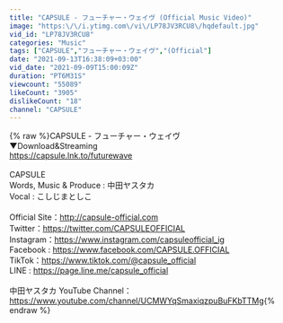 ```yaml
---
title: "CAPSULE - フューチャー・ウェイヴ (Official Music Video)"
image: "https:\/\/i.ytimg.com\/vi\/LP78JV3RCU8\/hqdefault.jpg"
vid_id: "LP78JV3RCU8"
categories: "Music"
tags: ["CAPSULE","フューチャー・ウェイヴ","(Official"]
date: "2021-09-13T16:38:09+03:00"
vid_date: "2021-09-09T15:00:09Z"
duration: "PT6M31S"
viewcount: "55089"
likeCount: "3905"
dislikeCount: "18"
channel: "CAPSULE"
---
```

{% raw %}CAPSULE - フューチャー・ウェイヴ<br />▼Download&amp;Streaming<br /><a rel="nofollow" target="blank" href="https://capsule.lnk.to/futurewave">https://capsule.lnk.to/futurewave</a><br /><br />CAPSULE<br />Words, Music &amp; Produce : 中田ヤスタカ<br />Vocal : こしじまとしこ<br /><br />Official Site：<a rel="nofollow" target="blank" href="http://capsule-official.com">http://capsule-official.com</a><br />Twitter：<a rel="nofollow" target="blank" href="https://twitter.com/CAPSULEOFFICIAL">https://twitter.com/CAPSULEOFFICIAL</a><br />Instagram：<a rel="nofollow" target="blank" href="https://www.instagram.com/capsuleofficial_ig">https://www.instagram.com/capsuleofficial_ig</a><br />Facebook : <a rel="nofollow" target="blank" href="https://www.facebook.com/CAPSULE.OFFICIAL">https://www.facebook.com/CAPSULE.OFFICIAL</a><br />TikTok：<a rel="nofollow" target="blank" href="https://www.tiktok.com/@capsule_official">https://www.tiktok.com/@capsule_official</a><br />LINE : <a rel="nofollow" target="blank" href="https://page.line.me/capsule_official">https://page.line.me/capsule_official</a><br /><br />中田ヤスタカ YouTube Channel：<br /><a rel="nofollow" target="blank" href="https://www.youtube.com/channel/UCMWYqSmaxiqzpuBuFKbTTMg">https://www.youtube.com/channel/UCMWYqSmaxiqzpuBuFKbTTMg</a>{% endraw %}
